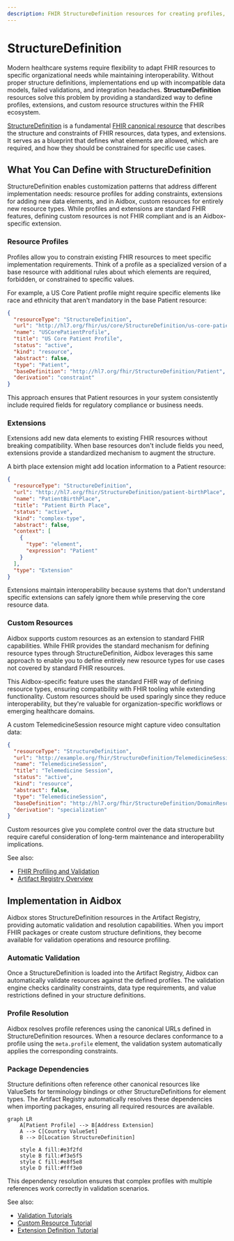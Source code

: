 ```yaml
---
description: FHIR StructureDefinition resources for creating profiles, extensions, and custom resources in Aidbox Artifact Registry
---
```


# StructureDefinition

Modern healthcare systems require flexibility to adapt FHIR resources to specific organizational needs while maintaining interoperability. Without proper structure definitions, implementations end up with incompatible data models, failed validations, and integration headaches. **StructureDefinition** resources solve this problem by providing a standardized way to define profiles, extensions, and custom resource structures within the FHIR ecosystem.

[StructureDefinition](https://www.hl7.org/fhir/structuredefinition.html) is a fundamental [FHIR canonical resource](https://build.fhir.org/canonicalresource.html) that describes the structure and constraints of FHIR resources, data types, and extensions. It serves as a blueprint that defines what elements are allowed, which are required, and how they should be constrained for specific use cases.

## What You Can Define with StructureDefinition

StructureDefinition enables customization patterns that address different implementation needs: resource profiles for adding constraints, extensions for adding new data elements, and in Aidbox, custom resources for entirely new resource types. While profiles and extensions are standard FHIR features, defining custom resources is not FHIR compliant and is an Aidbox-specific extension.

### Resource Profiles

Profiles allow you to constrain existing FHIR resources to meet specific implementation requirements. Think of a profile as a specialized version of a base resource with additional rules about which elements are required, forbidden, or constrained to specific values.

For example, a US Core Patient profile might require specific elements like race and ethnicity that aren't mandatory in the base Patient resource:

```json
{
  "resourceType": "StructureDefinition",
  "url": "http://hl7.org/fhir/us/core/StructureDefinition/us-core-patient",
  "name": "USCorePatientProfile",
  "title": "US Core Patient Profile",
  "status": "active",
  "kind": "resource",
  "abstract": false,
  "type": "Patient",
  "baseDefinition": "http://hl7.org/fhir/StructureDefinition/Patient",
  "derivation": "constraint"
}
```

This approach ensures that Patient resources in your system consistently include required fields for regulatory compliance or business needs.

### Extensions

Extensions add new data elements to existing FHIR resources without breaking compatibility. When base resources don't include fields you need, extensions provide a standardized mechanism to augment the structure.

A birth place extension might add location information to a Patient resource:

```json
{
  "resourceType": "StructureDefinition",
  "url": "http://hl7.org/fhir/StructureDefinition/patient-birthPlace",
  "name": "PatientBirthPlace",
  "title": "Patient Birth Place",
  "status": "active",
  "kind": "complex-type",
  "abstract": false,
  "context": [
    {
      "type": "element",
      "expression": "Patient"
    }
  ],
  "type": "Extension"
}
```

Extensions maintain interoperability because systems that don't understand specific extensions can safely ignore them while preserving the core resource data.

### Custom Resources

Aidbox supports custom resources as an extension to standard FHIR capabilities. While FHIR provides the standard mechanism for defining resource types through StructureDefinition, Aidbox leverages this same approach to enable you to define entirely new resource types for use cases not covered by standard FHIR resources.

This Aidbox-specific feature uses the standard FHIR way of defining resource types, ensuring compatibility with FHIR tooling while extending functionality. Custom resources should be used sparingly since they reduce interoperability, but they're valuable for organization-specific workflows or emerging healthcare domains.

A custom TelemedicineSession resource might capture video consultation data:

```json
{
  "resourceType": "StructureDefinition",
  "url": "http://example.org/fhir/StructureDefinition/TelemedicineSession",
  "name": "TelemedicineSession",
  "title": "Telemedicine Session",
  "status": "active",
  "kind": "resource",
  "abstract": false,
  "type": "TelemedicineSession",
  "baseDefinition": "http://hl7.org/fhir/StructureDefinition/DomainResource",
  "derivation": "specialization"
}
```

Custom resources give you complete control over the data structure but require careful consideration of long-term maintenance and interoperability implications.

See also:
- [FHIR Profiling and Validation](../modules/profiling-and-validation/)
- [Artifact Registry Overview](./artifact-registry-overview.md)


## Implementation in Aidbox

Aidbox stores StructureDefinition resources in the Artifact Registry, providing automatic validation and resolution capabilities. When you import FHIR packages or create custom structure definitions, they become available for validation operations and resource profiling.

### Automatic Validation

Once a StructureDefinition is loaded into the Artifact Registry, Aidbox can automatically validate resources against the defined profiles. The validation engine checks cardinality constraints, data type requirements, and value restrictions defined in your structure definitions.

### Profile Resolution

Aidbox resolves profile references using the canonical URLs defined in StructureDefinition resources. When a resource declares conformance to a profile using the `meta.profile` element, the validation system automatically applies the corresponding constraints.

### Package Dependencies

Structure definitions often reference other canonical resources like ValueSets for terminology bindings or other StructureDefinitions for element types. The Artifact Registry automatically resolves these dependencies when importing packages, ensuring all required resources are available.

```mermaid
graph LR
    A[Patient Profile] --> B[Address Extension]
    A --> C[Country ValueSet]
    B --> D[Location StructureDefinition]
    
    style A fill:#e3f2fd
    style B fill:#f3e5f5
    style C fill:#e8f5e8
    style D fill:#fff3e0
```

This dependency resolution ensures that complex profiles with multiple references work correctly in validation scenarios.

See also:
- [Validation Tutorials](../tutorials/validation-tutorials/)
- [Custom Resource Tutorial](../tutorials/artifact-registry-tutorials/custom-resources/)
- [Extension Definition Tutorial](../tutorials/artifact-registry-tutorials/define-extensions/)